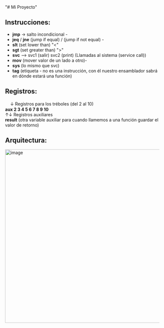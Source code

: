 "# Mi Proyecto" 
## Instrucciones:

* **jmp** → salto incondicional -
* **jeq** / **jne** (jump if equal) / (jump if not equal) -
* **slt** (set lower than) "<"
* **sgt** (set greater than) ">"
* **svc** —> svc1 (salir) svc2 (print) (Llamadas al sistema (service call))
* **mov** (mover valor de un lado a otro)-
* **sys** (lo mismo que svc)
* **tag** (etiqueta - no es una instrucción, con él nuestro ensamblador sabrá en dónde estará una función)



## Registros:

ㅤ  ↓ Registros para los tréboles (del 2 al 10)<br>
<strong>aux 2 3 4 5 6 7 8 9 10 </strong>                   
↑↓ Registros auxiliares <br>
**result** (otra variable auxiliar para cuando llamemos a una función guardar el valor de retorno) 


## Arquitectura:

<img width="1378" height="566" alt="image" src="https://github.com/user-attachments/assets/78124284-82d0-44ff-a736-40e3b9671fb1" />

